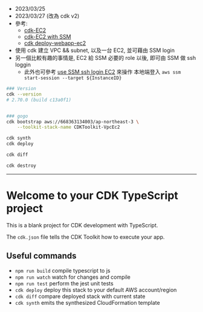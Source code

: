 
- 2023/03/25
- 2023/03/27 (改為 cdk v2)
- 參考:
    - [cdk-EC2](https://ithelp.ithome.com.tw/articles/10243374)
    - [cdk-EC2 with SSM](https://ithelp.ithome.com.tw/articles/10243406)
    - [cdk deploy-webapp-ec2](https://aws.amazon.com/tw/getting-started/guides/deploy-webapp-ec2/module-one/)
- 使用 cdk 建立 VPC && subnet, 以及一台 EC2, 並可藉由 SSM login
- 另一個比較有趣的事情是, EC2 給 SSM 必要的 role 以後, 即可由 SSM 做 ssh loggin
    - 此外也可參考 [use SSM ssh login EC2](https://docs.aws.amazon.com/systems-manager/latest/userguide/session-manager-working-with-install-plugin.html) 來操作 本地端登入 `aws ssm start-session --target ${InstanceID}`


```bash
### Version
cdk --version
# 2.70.0 (build c13a0f1)


### gogo
cdk bootstrap aws://668363134003/ap-northeast-3 \
    --toolkit-stack-name CDKToolkit-VpcEc2

cdk synth
cdk deploy

cdk diff

cdk destroy
```

------------------------------------------------------------

# Welcome to your CDK TypeScript project

This is a blank project for CDK development with TypeScript.

The `cdk.json` file tells the CDK Toolkit how to execute your app.

## Useful commands

* `npm run build`   compile typescript to js
* `npm run watch`   watch for changes and compile
* `npm run test`    perform the jest unit tests
* `cdk deploy`      deploy this stack to your default AWS account/region
* `cdk diff`        compare deployed stack with current state
* `cdk synth`       emits the synthesized CloudFormation template
